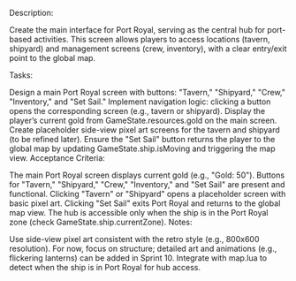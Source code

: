 Description:

Create the main interface for Port Royal, serving as the central hub for 
port-based activities. This screen allows players to access locations 
(tavern, shipyard) and management screens (crew, inventory), with a clear 
entry/exit point to the global map.

Tasks:

Design a main Port Royal screen with buttons: "Tavern," "Shipyard," 
"Crew," "Inventory," and "Set Sail."
Implement navigation logic: clicking a button opens the corresponding 
screen (e.g., tavern or shipyard).
Display the player’s current gold from GameState.resources.gold on the 
main screen.
Create placeholder side-view pixel art screens for the tavern and shipyard 
(to be refined later).
Ensure the "Set Sail" button returns the player to the global map by 
updating GameState.ship.isMoving and triggering the map view.
Acceptance Criteria:

The main Port Royal screen displays current gold (e.g., "Gold: 50").
Buttons for "Tavern," "Shipyard," "Crew," "Inventory," and "Set Sail" are 
present and functional.
Clicking "Tavern" or "Shipyard" opens a placeholder screen with basic 
pixel art.
Clicking "Set Sail" exits Port Royal and returns to the global map view.
The hub is accessible only when the ship is in the Port Royal zone (check 
GameState.ship.currentZone).
Notes:

Use side-view pixel art consistent with the retro style (e.g., 800x600 
resolution).
For now, focus on structure; detailed art and animations (e.g., flickering 
lanterns) can be added in Sprint 10.
Integrate with map.lua to detect when the ship is in Port Royal for hub 
access.
